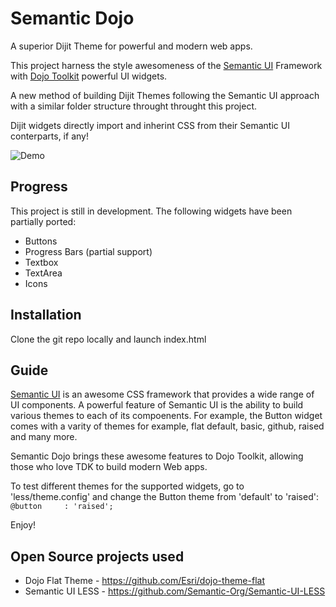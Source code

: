 # Semantic Dojo

A superior Dijit Theme for powerful and modern web apps.

This project harness the style awesomeness of the [Semantic UI](http://semantic-ui.com/) Framework with [Dojo Toolkit](https://dojotoolkit.org/) powerful UI widgets.

A new method of building Dijit Themes following the Semantic UI approach with a similar folder structure throught throught this project.

Dijit widgets directly import  and inherint CSS from their Semantic UI conterparts, if any!


![Demo](https://raw.githubusercontent.com/websemantics/semantic-dojo/master/img/semantic-dojo.png "Demo")

## Progress

This project is still in development. The following widgets have been partially ported:

- Buttons
- Progress Bars (partial support)
- Textbox
- TextArea
- Icons

## Installation

Clone the git repo locally and launch index.html 

## Guide

[Semantic UI](http://semantic-ui.com/) is an awesome CSS framework that provides a wide range of UI components. A powerful feature of Semantic UI is the ability to build various themes to each of its compoenents. For example, the Button widget comes with a varity of themes for example, flat default, basic, github, raised and many more. 

Semantic Dojo brings these awesome features to Dojo Toolkit, allowing those who love TDK to build modern Web apps.

To test different themes for the supported widgets, go to 'less/theme.config' and change the Button theme from 'default' to 'raised': `@button     : 'raised';`

Enjoy!

## Open Source projects used

* Dojo Flat Theme - https://github.com/Esri/dojo-theme-flat
* Semantic UI LESS - https://github.com/Semantic-Org/Semantic-UI-LESS
